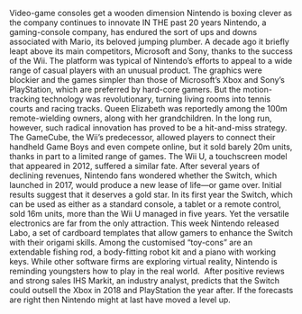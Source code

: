 Video-game consoles get a wooden dimension
Nintendo is boxing clever as the company continues to innovate
IN THE past 20 years Nintendo, a gaming-console company, has endured the sort of ups and downs associated with Mario, its beloved jumping plumber. A decade ago it briefly leapt above its main competitors, Microsoft and Sony, thanks to the success of the Wii. The platform was typical of Nintendo’s efforts to appeal to a wide range of casual players with an unusual product. The graphics were blockier and the games simpler than those of Microsoft’s Xbox and Sony’s PlayStation, which are preferred by hard-core gamers. But the motion-tracking technology was revolutionary, turning living rooms into tennis courts and racing tracks. Queen Elizabeth was reportedly among the 100m remote-wielding owners, along with her grandchildren.
In the long run, however, such radical innovation has proved to be a hit-and-miss strategy. The GameCube, the Wii’s predecessor, allowed players to connect their handheld Game Boys and even compete online, but it sold barely 20m units, thanks in part to a limited range of games. The Wii U, a touchscreen model that appeared in 2012, suffered a similar fate. After several years of declining revenues, Nintendo fans wondered whether the Switch, which launched in 2017, would produce a new lease of life—or game over.
Initial results suggest that it deserves a gold star. In its first year the Switch, which can be used as either as a standard console, a tablet or a remote control, sold 16m units, more than the Wii U managed in five years. Yet the versatile electronics are far from the only attraction. This week Nintendo released Labo, a set of cardboard templates that allow gamers to enhance the Switch with their origami skills. Among the customised “toy-cons” are an extendable fishing rod, a body-fitting robot kit and a piano with working keys. While other software firms are exploring virtual reality, Nintendo is reminding youngsters how to play in the real world. 
After positive reviews and strong sales IHS Markit, an industry analyst, predicts that the Switch could outsell the Xbox in 2018 and PlayStation the year after. If the forecasts are right then Nintendo might at last have moved a level up. 
